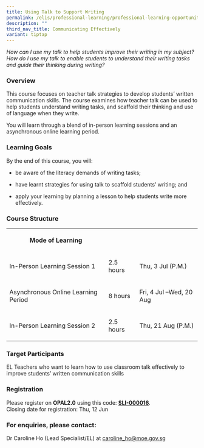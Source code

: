 ```yaml
---
title: Using Talk to Support Writing
permalink: /elis/professional-learning/professional-learning-opportunities/using-talk-to-support-writing/
description: ""
third_nav_title: Communicating Effectively
variant: tiptap
---
```

<p><em>How can I use my talk to help students improve their writing in my subject? How do I use my talk to enable students to understand their writing tasks and guide their thinking during writing?</em>
</p>
<h3>Overview</h3>
<p>This course focuses on teacher talk strategies to develop students’ written
communication skills. The course examines how teacher talk can be used
to help students understand writing tasks, and scaffold their thinking
and use of language when they write.</p>
<p>You will learn through a blend of in-person learning sessions and an asynchronous
online learning period.</p>
<h3>Learning Goals</h3>
<p>By the end of this course, you will:</p>
<ul data-tight="true" class="tight">
<li>
<p>be aware of the literacy demands of writing tasks;</p>
</li>
<li>
<p>have learnt strategies for using talk to scaffold students’ writing; and</p>
</li>
<li>
<p>apply your learning by planning a lesson to help students write more effectively.</p>
</li>
</ul>
<h3>Course Structure</h3>
<table style="minWidth: 75px">
<colgroup>
<col>
<col>
<col>
</colgroup>
<tbody>
<tr>
<th rowspan="1" colspan="1">
<p>Mode of Learning</p>
</th>
<th rowspan="1" colspan="1">
<p></p>
</th>
<th rowspan="1" colspan="1">
<p></p>
</th>
</tr>
<tr>
<td rowspan="1" colspan="1">
<p>In-Person Learning Session 1</p>
</td>
<td rowspan="1" colspan="1">
<p>2.5 hours</p>
</td>
<td rowspan="1" colspan="1">
<p>Thu, 3 Jul (P.M.)</p>
</td>
</tr>
<tr>
<td rowspan="1" colspan="1">
<p>Asynchronous Online Learning Period</p>
</td>
<td rowspan="1" colspan="1">
<p>8 hours</p>
</td>
<td rowspan="1" colspan="1">
<p>Fri, 4 Jul –Wed, 20 Aug</p>
</td>
</tr>
<tr>
<td rowspan="1" colspan="1">
<p>In-Person Learning Session 2</p>
</td>
<td rowspan="1" colspan="1">
<p>2.5 hours</p>
</td>
<td rowspan="1" colspan="1">
<p>Thu, 21 Aug (P.M.)</p>
</td>
</tr>
</tbody>
</table>
<h3>Target Participants</h3>
<p>EL Teachers who want to learn how to use classroom talk effectively to
improve students’ written communication skills</p>
<h3>Registration</h3>
<p>Please register on&nbsp;<strong>OPAL2.0</strong>&nbsp;using this code:&nbsp;<strong><a href="https://www.opal2.moe.edu.sg/app/learner/detail/course/d6182fbc-890d-4311-b52e-98114cec018a" rel="noopener noreferrer nofollow" target="_blank">SLI-000016</a></strong>.
<br>Closing date for registration: Thu, 12 Jun</p>
<h3>For enquiries, please contact:</h3>
<p>Dr Caroline Ho (Lead Specialist/EL) at <a href="mailto:caroline_ho@moe.gov.sg." rel="noopener noreferrer nofollow" target="_blank">caroline_ho@moe.gov.sg</a>
</p>